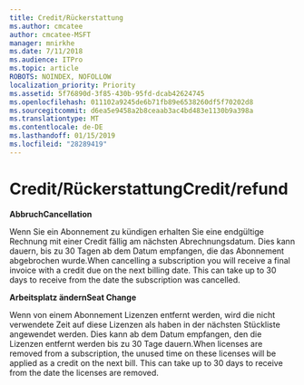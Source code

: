 ```yaml
---
title: Credit/Rückerstattung
ms.author: cmcatee
author: cmcatee-MSFT
manager: mnirkhe
ms.date: 7/11/2018
ms.audience: ITPro
ms.topic: article
ROBOTS: NOINDEX, NOFOLLOW
localization_priority: Priority
ms.assetid: 5f76890d-3f85-430b-95fd-dcab42624745
ms.openlocfilehash: 011102a9245de6b71fb89e6538260df5f70202d8
ms.sourcegitcommit: d6ea5e9458a2b8ceaab3ac4bd483e1130b9a398a
ms.translationtype: MT
ms.contentlocale: de-DE
ms.lasthandoff: 01/15/2019
ms.locfileid: "28289419"
---
```

# <a name="creditrefund"></a><span data-ttu-id="92456-102">Credit/Rückerstattung</span><span class="sxs-lookup"><span data-stu-id="92456-102">Credit/refund</span></span>

 <span data-ttu-id="92456-103">**Abbruch**</span><span class="sxs-lookup"><span data-stu-id="92456-103">**Cancellation**</span></span>
  
<span data-ttu-id="92456-p101">Wenn Sie ein Abonnement zu kündigen erhalten Sie eine endgültige Rechnung mit einer Credit fällig am nächsten Abrechnungsdatum. Dies kann dauern, bis zu 30 Tagen ab dem Datum empfangen, die das Abonnement abgebrochen wurde.</span><span class="sxs-lookup"><span data-stu-id="92456-p101">When cancelling a subscription you will receive a final invoice with a credit due on the next billing date. This can take up to 30 days to receive from the date the subscription was cancelled.</span></span>
  
 <span data-ttu-id="92456-106">**Arbeitsplatz ändern**</span><span class="sxs-lookup"><span data-stu-id="92456-106">**Seat Change**</span></span>
  
<span data-ttu-id="92456-p102">Wenn von einem Abonnement Lizenzen entfernt werden, wird die nicht verwendete Zeit auf diese Lizenzen als haben in der nächsten Stückliste angewendet werden. Dies kann ab dem Datum empfangen, den die Lizenzen entfernt werden bis zu 30 Tage dauern.</span><span class="sxs-lookup"><span data-stu-id="92456-p102">When licenses are removed from a subscription, the unused time on these licenses will be applied as a credit on the next bill. This can take up to 30 days to receive from the date the licenses are removed.</span></span>
  


